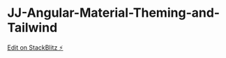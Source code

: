 # JJ-Angular-Material-Theming-and-Tailwind

[Edit on StackBlitz ⚡️](https://stackblitz.com/edit/angular-material-13-starter-x1xj4z-x4drk1)